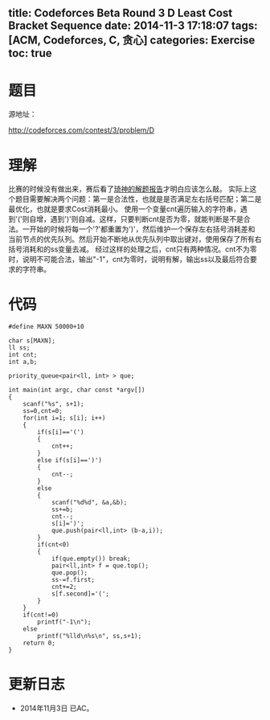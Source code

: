 title: Codeforces Beta Round 3 D Least Cost Bracket Sequence
date: 2014-11-3 17:18:07
tags: [ACM, Codeforces, C, 贪心]
categories: Exercise
toc: true
---
# 题目	
源地址：

http://codeforces.com/contest/3/problem/D

# 理解
比赛的时候没有做出来，赛后看了[琦神的解题报告](http://siofive.github.io/2014/11/02/%E6%8B%89%E7%BB%831/)才明白应该怎么敲。
实际上这个题目需要解决两个问题：第一是合法性，也就是是否满足左右括号匹配；第二是最优化，也就是要求Cost消耗最小。
使用一个变量cnt遍历输入的字符串，遇到'('则自增，遇到')'则自减。这样，只要判断cnt是否为零，就能判断是不是合法。一开始的时候将每一个'?'都重置为')'，然后维护一个保存左右括号消耗差和当前节点的优先队列。然后开始不断地从优先队列中取出键对，使用保存了所有右括号消耗和的ss变量去减。
经过这样的处理之后，cnt只有两种情况。cnt不为零时，说明不可能合法，输出"-1"，cnt为零时，说明有解，输出ss以及最后符合要求的字符串。

<!-- more -->

# 代码
```
#define MAXN 50000+10

char s[MAXN];
ll ss;
int cnt;
int a,b;

priority_queue<pair<ll, int> > que;

int main(int argc, char const *argv[])
{
    scanf("%s", s+1);
    ss=0,cnt=0;
    for(int i=1; s[i]; i++)
    {
        if(s[i]=='(')
        {
            cnt++;
        }
        else if(s[i]==')')
        {
            cnt--;
        }
        else
        {
            scanf("%d%d", &a,&b);
            ss+=b;
            cnt--;
            s[i]=')';
            que.push(pair<ll,int> (b-a,i));
        }
        if(cnt<0)
        {
            if(que.empty()) break;
            pair<ll,int> f = que.top();
            que.pop();
            ss-=f.first;
            cnt+=2;
            s[f.second]='(';
        }
    }
    if(cnt!=0)
        printf("-1\n");
    else
        printf("%lld\n%s\n", ss,s+1);
    return 0;
}
```
# 更新日志
- 2014年11月3日 已AC。